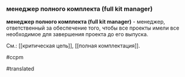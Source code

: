 ### менеджер полного комплекта (full kit manager)

**менеджер полного комплекта (full kit manager)** - менеджер, ответственный за обеспечение того, чтобы все проекты имели все необходимое для завершения проекта до его выпуска.

См.: [[критическая цепь]], [[полная комплектация]].

#ccpm

#translated

